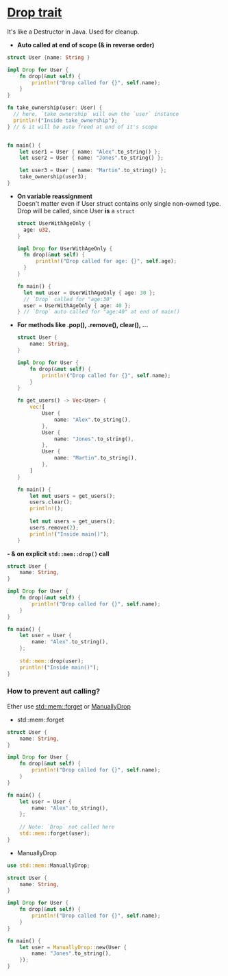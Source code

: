 # [Drop trait](https://doc.rust-lang.org/std/ops/trait.Drop.html)

It's like a Destructor in Java. Used for cleanup.

- **Auto called at end of scope (& in reverse order)**
```rust
struct User {name: String }

impl Drop for User {
    fn drop(&mut self) {
        println!("Drop called for {}", self.name);
    }
}

fn take_ownership(user: User) {
  // here, `take_ownership` will own the `user` instance
  println!("Inside take_ownership");
} // & it will be auto freed at end of it's scope


fn main() {
    let user1 = User { name: "Alex".to_string() };
    let user2 = User { name: "Jones".to_string() };

    let user3 = User { name: "Martin".to_string() };
    take_ownership(user3);
}
```

- **On variable reassignment**  
Doesn't matter even if User struct contains only single non-owned type. Drop will be called, since User **is** a `struct`
  ```rust
  struct UserWithAgeOnly {
    age: u32,
  }
  
  impl Drop for UserWithAgeOnly {
    fn drop(&mut self) {
        println!("Drop called for age: {}", self.age);
    }
  }
  
  fn main() {
    let mut user = UserWithAgeOnly { age: 30 };
    // `Drop` called for "age:30"
    user = UserWithAgeOnly { age: 40 };
  } // `Drop` auto called for "age:40" at end of main()
  ```      

- **For methods like .pop(), .remove(), clear(), ...** 
  ```rust
  struct User {
      name: String,
  }
  
  impl Drop for User {
      fn drop(&mut self) {
          println!("Drop called for {}", self.name);
      }
  }
  
  fn get_users() -> Vec<User> {
      vec![
          User {
              name: "Alex".to_string(),
          },
          User {
              name: "Jones".to_string(),
          },
          User {
              name: "Martin".to_string(),
          },
      ]
  }
  
  fn main() {
      let mut users = get_users();
      users.clear();
      println!();
      
      let mut users = get_users();
      users.remove(2);
      println!("Inside main()");
  }
  ```
**- & on explicit `std::mem::drop()` call**
```rust
struct User {
    name: String,
}

impl Drop for User {
    fn drop(&mut self) {
        println!("Drop called for {}", self.name);
    }
}

fn main() {
    let user = User {
        name: "Alex".to_string(),
    };
    
    std::mem::drop(user);
    println!("Inside main()");
}
```

### How to prevent aut calling?
Ether use [std::mem::forget](https://doc.rust-lang.org/std/mem/fn.forget.html) or [ManuallyDrop](https://doc.rust-lang.org/std/mem/struct.ManuallyDrop.html)

- std::mem::forget
```rust
struct User {
    name: String,
}

impl Drop for User {
    fn drop(&mut self) {
        println!("Drop called for {}", self.name);
    }
}

fn main() {
    let user = User {
        name: "Alex".to_string(),
    };
    
    // Note: `Drop` not called here
    std::mem::forget(user);
}
```
- ManuallyDrop
```rust
use std::mem::ManuallyDrop;

struct User {
    name: String,
}

impl Drop for User {
    fn drop(&mut self) {
        println!("Drop called for {}", self.name);
    }
}

fn main() {
    let user = ManuallyDrop::new(User {
        name: "Jones".to_string(),
    });
}
```